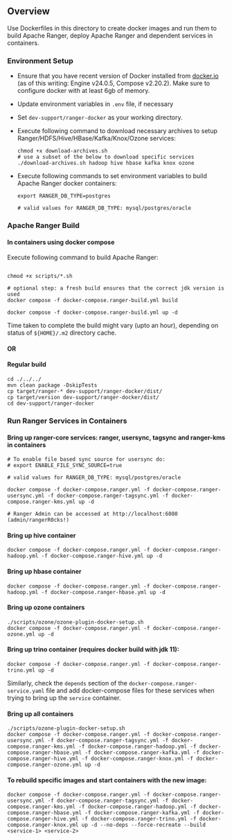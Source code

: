 <!---
Licensed to the Apache Software Foundation (ASF) under one
or more contributor license agreements.  See the NOTICE file
distributed with this work for additional information
regarding copyright ownership.  The ASF licenses this file
to you under the Apache License, Version 2.0 (the
"License"); you may not use this file except in compliance
with the License.  You may obtain a copy of the License at

  http://www.apache.org/licenses/LICENSE-2.0

Unless required by applicable law or agreed to in writing,
software distributed under the License is distributed on an
"AS IS" BASIS, WITHOUT WARRANTIES OR CONDITIONS OF ANY
KIND, either express or implied.  See the License for the
specific language governing permissions and limitations
under the License.
-->

## Overview

Use Dockerfiles in this directory to create docker images and run them to build Apache Ranger, deploy Apache Ranger and dependent services in containers.

### Environment Setup

- Ensure that you have recent version of Docker installed from [docker.io](http://www.docker.io) (as of this writing: Engine v24.0.5, Compose v2.20.2).
   Make sure to configure docker with at least 6gb of memory.

- Update environment variables in ```.env``` file, if necessary

- Set ```dev-support/ranger-docker``` as your working directory.

- Execute following command to download necessary archives to setup Ranger/HDFS/Hive/HBase/Kafka/Knox/Ozone services:
   ~~~
   chmod +x download-archives.sh
   # use a subset of the below to download specific services
   ./download-archives.sh hadoop hive hbase kafka knox ozone
   ~~~

- Execute following commands to set environment variables to build Apache Ranger docker containers:
   ~~~
   export RANGER_DB_TYPE=postgres
  
  # valid values for RANGER_DB_TYPE: mysql/postgres/oracle
   ~~~

### Apache Ranger Build

#### In containers using docker compose

Execute following command to build Apache Ranger:
~~~

chmod +x scripts/*.sh

# optional step: a fresh build ensures that the correct jdk version is used
docker compose -f docker-compose.ranger-build.yml build

docker compose -f docker-compose.ranger-build.yml up -d
~~~
Time taken to complete the build might vary (upto an hour), depending on status of ```${HOME}/.m2``` directory cache.  


#### OR
#### Regular build

~~~
cd ./../../
mvn clean package -DskipTests
cp target/ranger-* dev-support/ranger-docker/dist/
cp target/version dev-support/ranger-docker/dist/
cd dev-support/ranger-docker
~~~

### Run Ranger Services in Containers

#### Bring up ranger-core services: ranger, usersync, tagsync and ranger-kms in containers
~~~
# To enable file based sync source for usersync do:
# export ENABLE_FILE_SYNC_SOURCE=true

# valid values for RANGER_DB_TYPE: mysql/postgres/oracle

docker compose -f docker-compose.ranger.yml -f docker-compose.ranger-usersync.yml -f docker-compose.ranger-tagsync.yml -f docker-compose.ranger-kms.yml up -d

# Ranger Admin can be accessed at http://localhost:6080 (admin/rangerR0cks!)
~~~
#### Bring up hive container
~~~
docker compose -f docker-compose.ranger.yml -f docker-compose.ranger-hadoop.yml -f docker-compose.ranger-hive.yml up -d
~~~
#### Bring up hbase container
~~~
docker compose -f docker-compose.ranger.yml -f docker-compose.ranger-hadoop.yml -f docker-compose.ranger-hbase.yml up -d
~~~
#### Bring up ozone containers
~~~
./scripts/ozone/ozone-plugin-docker-setup.sh
docker compose -f docker-compose.ranger.yml -f docker-compose.ranger-ozone.yml up -d
~~~
#### Bring up trino container (requires docker build with jdk 11):
~~~
docker compose -f docker-compose.ranger.yml -f docker-compose.ranger-trino.yml up -d
~~~
Similarly, check the `depends` section of the `docker-compose.ranger-service.yaml` file and add docker-compose files for these services when trying to bring up the `service` container.

#### Bring up all containers
~~~
./scripts/ozone-plugin-docker-setup.sh
docker compose -f docker-compose.ranger.yml -f docker-compose.ranger-usersync.yml -f docker-compose.ranger-tagsync.yml -f docker-compose.ranger-kms.yml -f docker-compose.ranger-hadoop.yml -f docker-compose.ranger-hbase.yml -f docker-compose.ranger-kafka.yml -f docker-compose.ranger-hive.yml -f docker-compose.ranger-knox.yml -f docker-compose.ranger-ozone.yml up -d
~~~
          
#### To rebuild specific images and start containers with the new image:
~~~
docker compose -f docker-compose.ranger.yml -f docker-compose.ranger-usersync.yml -f docker-compose.ranger-tagsync.yml -f docker-compose.ranger-kms.yml -f docker-compose.ranger-hadoop.yml -f docker-compose.ranger-hbase.yml -f docker-compose.ranger-kafka.yml -f docker-compose.ranger-hive.yml -f docker-compose.ranger-trino.yml -f docker-compose.ranger-knox.yml up -d --no-deps --force-recreate --build <service-1> <service-2>
~~~

